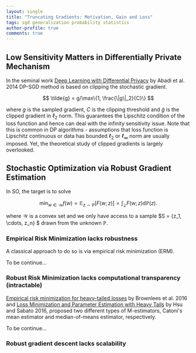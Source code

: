 ```yaml
---
layout: single
title: "Truncating Gradients: Motivation, Gain and Loss"
tags: sgd generalization probability statistics
author-profile: true
comments: true
---
```


## Low Sensitivity Matters in Differentially Private Mechanism

In the seminal work [Deep Learning with Differential Privacy](https://arxiv.org/abs/1607.00133) by Abadi et al. 2014 DP-SGD method is based on clipping the stochastic gradient.

$$
\tilde{g} = g/\max\{1, \frac{\|g\|_2}{C}\}
$$

where $g$ is the sampled gradient, $C$ is the clipping threshold and $\tilde{g}$ is the clipped gradient in $\ell_2$ norm. This guarantees the Lipschitz condition of the loss function and hence can deal with the infinity sensitivity issue. Note that this is common in DP algorithms - assumptions that loss function is Lipschitz continuous or data has bounded $\ell_2$ or $\ell_\infty$ norm are usually imposed. Yet, the theoretical study of clipped gradients is largely overlooked.

## Stochastic Optimization via Robust Gradient Estimation

In SO, the target is to solve

$$
\min_{w \in \mathcal{W}} f(w) = \mathbb{E}_ {z \sim \mathbb{P}}[F(w; z)] = \int_{\mathcal{Z}} F(w; z) \mathrm{d} \mathbb{P}(z).
$$

where $\mathcal{W}$ is a convex set and we only have access to a sample $S = \{z_1, \cdots, z_n\} $ drawn from the unknown $\mathbb{P}$.

### Empirical Risk Minimization lacks robustness

A classical approach to do so is via empirical risk minimization (ERM).

To be continue...

### Robust Risk Minimization lacks computational transparency (intractable)

[Empirical risk minimization for heavy-tailed losses](https://arxiv.org/abs/1406.2462) by Brownlees et al. 2016 and [Loss Minimization and Parameter Estimation with Heavy Tails](https://www.jmlr.org/papers/v17/14-273.html) by Hsu and Sabato 2016, proposed two different types of M-estimators, Catoni's mean estimator and median-of-means estimator, respectively.

To be continue...

### Robust gradient descent lacks scalability

